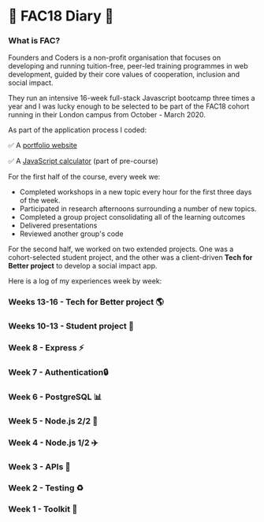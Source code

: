# 📖 FAC18 Diary 📖

### What is FAC?
Founders and Coders is a non-profit organisation that focuses on developing and running tuition-free, peer-led training programmes in web development, guided by their core values of cooperation, inclusion and social impact.

They run an intensive 16-week full-stack Javascript bootcamp three times a year and I was lucky enough to be selected to be part of the FAC18 cohort running in their London campus from October - March 2020.

As part of the application process I coded:

✅  A [portfolio website](https://renatadev.github.io/FAC/)

✅  A [JavaScript calculator](https://renatadev.github.io/JS-Calculator/) (part of pre-course)

For the first half of the course, every week we:

* Completed workshops in a new topic every hour for the first three days of the week.
* Participated in research afternoons surrounding a number of new topics.
* Completed a group project consolidating all of the learning outcomes
* Delivered presentations
* Reviewed another group's code

For the second half, we worked on two extended projects. One was a cohort-selected student project, and the other was a client-driven **Tech for Better project** to develop a social impact app.

Here is a log of my experiences week by week: 

### Weeks 13-16 - Tech for Better project 🌎

### Weeks 10-13 - Student project 👭

### Week 8 - Express ⚡️

### Week 7 - Authentication🔒 

### Week 6 - PostgreSQL 📊

### Week 5 - Node.js 2/2 🚀

### Week 4 - Node.js 1/2 ✈️

### Week 3 - APIs 🔀

### Week 2 - Testing ♻️

### Week 1 - Toolkit 🔧
